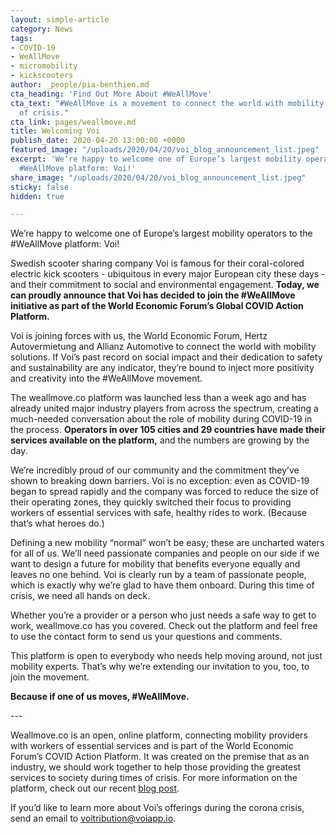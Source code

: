 ```yaml
---
layout: simple-article
category: News
tags:
- COVID-19
- WeAllMove
- micromobility
- kickscooters
author: _people/pia-benthien.md
cta_heading: 'Find Out More About #WeAllMove'
cta_text: "#WeAllMove is a movement to connect the world with mobility during a time
  of crisis."
cta_link: pages/weallmove.md
title: Welcoming Voi
publish_date: 2020-04-20 13:00:00 +0000
featured_image: "/uploads/2020/04/20/voi_blog_announcement_list.jpeg"
excerpt: 'We’re happy to welcome one of Europe’s largest mobility operators to the
  #WeAllMove platform: Voi!'
share_image: "/uploads/2020/04/20/voi_blog_announcement_list.jpeg"
sticky: false
hidden: true

---
```

We’re happy to welcome one of Europe’s largest mobility operators to the #WeAllMove platform: Voi!

Swedish scooter sharing company Voi is famous for their coral-colored electric kick scooters - ubiquitous in every major European city these days - and their commitment to social and environmental engagement. **Today, we can proudly announce that Voi has decided to join the #WeAllMove initiative as part of the World Economic Forum’s Global COVID Action Platform.**

Voi is joining forces with us, the World Economic Forum, Hertz Autovermietung and Allianz Automotive to connect the world with mobility solutions. If Voi’s past record on social impact and their dedication to safety and sustainability are any indicator, they’re bound to inject more positivity and creativity into the #WeAllMove movement.

The weallmove.co platform was launched less than a week ago and has already united major industry players from across the spectrum, creating a much-needed conversation about the role of mobility during COVID-19 in the process. **Operators in over 105 cities and 29 countries have made their services available on the platform,** and the numbers are growing by the day.

We’re incredibly proud of our community and the commitment they’ve shown to breaking down barriers. Voi is no exception: even as COVID-19 began to spread rapidly and the company was forced to reduce the size of their operating zones, they quickly switched their focus to providing workers of essential services with safe, healthy rides to work. (Because that’s what heroes do.)

Defining a new mobility “normal” won’t be easy; these are uncharted waters for all of us. We’ll need passionate companies and people on our side if we want to design a future for mobility that benefits everyone equally and leaves no one behind. Voi is clearly run by a team of passionate people, which is exactly why we’re glad to have them onboard. During this time of crisis, we need all hands on deck.

Whether you’re a provider or a person who just needs a safe way to get to work, weallmove.co has you covered. Check out the platform and feel free to use the contact form to send us your questions and comments.

This platform is open to everybody who needs help moving around, not just mobility experts. That’s why we’re extending our invitation to you, too, to join the movement.

**Because if one of us moves, #WeAllMove.**

\---

Weallmove.co is an open, online platform, connecting mobility providers with workers of essential services and is part of the World Economic Forum’s COVID Action Platform. It was created on the premise that as an industry, we should work together to help those providing the greatest services to society during times of crisis. For more information on the platform, check out our recent [blog post](https://www.wundermobility.com/blog/from-moving-people-to-starting-a-movement).

If you’d like to learn more about Voi’s offerings during the corona crisis, send an email to voitribution@voiapp.io.